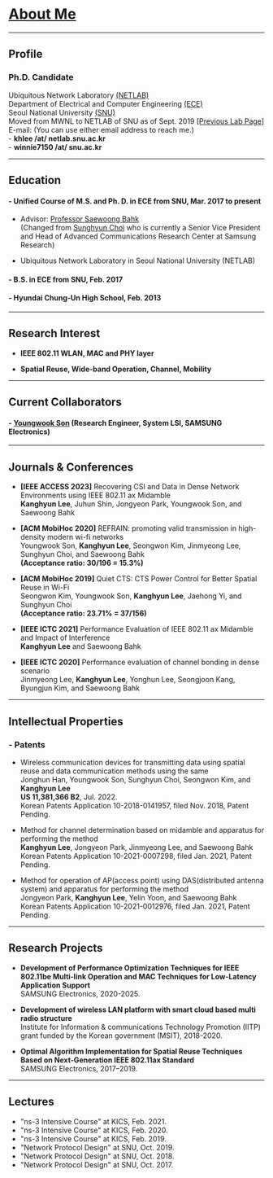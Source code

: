 
# [About Me](index)
<!-- # [About Me](index) | [CV](CV_khlee_23.pdf) -->

---
## Profile

### Ph.D. Candidate
Ubiquitous Network Laboratory [(NETLAB)](http://netlab.snu.ac.kr)\
Department of Electrical and Computer Engineering [(ECE)](https://ece.snu.ac.kr)\
Seoul National University [(SNU)](https://snu.ac.kr)\
Moved from MWNL to NETLAB of SNU as of Sept. 2019 [[Previous Lab Page]](https://sites.google.com/a/mwnl.snu.ac.kr/www/)\
E-mail: (You can use either email address to reach me.)\
    - **khlee /at/ netlab.snu.ac.kr**\
    - **winnie7150 /at/ snu.ac.kr**

---
## Education

#### - Unified Course of M.S. and Ph. D. in ECE from SNU, Mar. 2017 to present
* Advisor: [Professor Saewoong Bahk](https://sites.google.com/netlab.snu.ac.kr/netlabhome/people/faculty)\
(Changed from [Sunghyun Choi](https://sites.google.com/view/sunghyun-chois-home) who is currently a Senior Vice President and Head of Advanced Communications Research Center
at Samsung Research)

* Ubiquitous Network Laboratory in Seoul National University (NETLAB)
<!-- * Area of Research: Network Systems & Wireless Communications
 -->

#### - B.S. in ECE from SNU, Feb. 2017

#### - Hyundai Chung-Un High School, Feb. 2013

---
## Research Interest
- **IEEE 802.11 WLAN, MAC and PHY layer**

- **Spatial Reuse, Wide-band Operation, Channel, Mobility**

---
## Current Collaborators

#### - [Youngwook Son](https://sites.google.com/netlab.snu.ac.kr/netlabhome/people/alumni/youngwook-son) (Research Engineer, System LSI, SAMSUNG Electronics)

---
## Journals & Conferences

* **[IEEE ACCESS 2023]**
Recovering CSI and Data in Dense Network Environments using IEEE 802.11 ax Midamble <br>
**Kanghyun Lee**, Juhun Shin, Jongyeon Park, Youngwook Son, and Saewoong Bahk

* **[ACM MobiHoc 2020]**
REFRAIN: promoting valid transmission in high-density modern wi-fi networks <br>
Youngwook Son, **Kanghyun Lee**, Seongwon Kim, Jinmyeong Lee, Sunghyun Choi, and Saewoong Bahk <br>
**(Acceptance ratio: 30/196 = 15.3%)**

* **[ACM MobiHoc 2019]**
Quiet CTS: CTS Power Control for Better Spatial Reuse in Wi-Fi <br>
Seongwon Kim, Youngwook Son, **Kanghyun Lee**, Jaehong Yi, and Sunghyun Choi <br>
**(Acceptance ratio: 23.71% = 37/156)**

* **[IEEE ICTC 2021]**
Performance Evaluation of IEEE 802.11 ax Midamble and Impact of Interference <br>
**Kanghyun Lee** and Saewoong Bahk

* **[IEEE ICTC 2020]**
Performance evaluation of channel bonding in dense scenario <br>
Jinmyeong Lee, **Kanghyun Lee**, Yonghun Lee, Seongjoon Kang, Byungjun Kim, and Saewoong Bahk


<!--
#### - Domestic Conference Papers
1. 황선욱, 윤호영, 김병준, 최성현, "C-V2X에서 효과적인 CAM 중계 방식의 필요성에 대한 고찰," 제29회 통신정보합동학술대회 (JCCI 2019), 강릉, 2019년 5월 1-3일.

2. 황선욱, 손위평, 김병준, 윤호영, 박승일, 최성현, "MCS 조절에 따른 V2X 통신 성능 분석," 제28회 통신정보합동학술대회 (JCCI 2018), 여수, 2018년 5월 2-4일.

3. 황선욱, 윤강진, 박태준, 김지훈, 최성현, "LTE-LAA 다중채널 접속기법의 성능향상 방법," 한국통신학회 2017년도 동계종합학술발표회, 강원 정선, 2017년 1월 20일.

이강현, 이진명, 박세웅, "High Doppler 채널에서 IEEE 802.11ax Midamble의 수율 성능 분석," 한국통신학회 추계종합학술발표회 2020 , Nov. 13, 2020. 

박종연, 이강현, 박세웅, "MATLAB 기반 무선랜 분산 안테나 시스템 시뮬레이터 구현 및 상향 트래픽 상황에서의 성능 분석," 한국통신학회 하계종합학술발표회 2020 (포스터), Aug. 14, 2020. 

이진명, 손영욱, 이강현, 박세웅, "ns-3 Simulator에서 Trace 기반 주파수 선택적인 채널 모델의 구현을 통한 IEEE 802.11ac 광대역 운용 성능 평가," 한국통신학회 동계종합학술발표회 2020 (포스터), Feb. 6, 2020. 

이강현, 손영욱, 이진명, 박세웅, "Two-BSS 토폴로지에서 단말의 Channel Access 방식에 따른 IEEE 802.11ac Wide-Band Operation의 수율 성능 분석," 한국통신학회 동계종합학술발표회 2020 (포스터), Feb. 6, 2020.

이강현, 손영욱, 김성원, 최성현, "Two-BSS Exposed Terminal 토폴로지에서 SRG 파라미터에 따른 IEEE 802.11ax OBSS PD 기반 DSC 동작의 수율 성능 평가", 한국통신학회 2019년도 동계종합학술발표회, 강원 용평, Jan. 23, 2019.

이강현, 손영욱, 최성현, "Two-BSS 토폴로지에서 단말 배치에 따른 IEEE 802.11ax OBSS PD 기반 Spatial Reuse 동작의 수율 성능 평가", 한국통신학회 2018년도 동계종합학술발표회, 강원 정선, Jan. 17, 2018.

손영욱, 이강현, 최성현, "Two-BSS 토폴로지에서 A-MPDU와 IEEE 802.11ax 표준 OBSS PD 기반 공간재사용 기법의 성능 평가", 한국통신학회 2018년도 동계종합학술발표회, 강원 정선, Jan. 17, 2018.
-->

---
## Intellectual Properties

### - Patents

* Wireless communication devices for transmitting data using spatial reuse and data communication methods using the same\
Jonghun Han, Youngwook Son, Sunghyun Choi, Seongwon Kim, and **Kanghyun Lee**\
**US 11,381,366 B2**, Jul. 2022.\
Korean Patents Application 10-2018-0141957, filed Nov. 2018, Patent Pending.

* Method for channel determination based on midamble and apparatus for performing the method\
**Kanghyun Lee**, Jongyeon Park, Jinmyeong Lee, and Saewoong Bahk\
Korean Patents Application 10-2021-0007298, filed Jan. 2021, Patent Pending.

* Method for operation of AP(access point) using DAS(distributed antenna system) and apparatus for performing the method\
Jongyeon Park, **Kanghyun Lee**, Yelin Yoon, and Saewoong Bahk\
Korean Patents Application 10-2021-0012976, filed Jan. 2021, Patent Pending.

<!-- * Semi-supervised learning method for object detection in autonomous vehicle
and server for performing semi-supervised learning for object detection in
autonomous vehicle\
**Sunwook Hwang**, Youngseok Kim, Saewoong Bahk, and Hyung-sin Kim\
**US 11,495,012**, Nov. 2022.\
**Korean Patent 10-23-402**, Apr. 2022.

* Apparatus and method for using multiple carriers in wireless communication system\
Byounghoon Jung, Jihoon Kim, Sunghyun Choi, Seung-Hoon Park, Jungsoo Jung, Taejun Park, Kangjin Yoon, Jaehong Yi, **Sunwook Hwang**\
**US 11,330,585 B2**, May 2022.

* Method and apparatus for communication between vehicles and apparatus for using the same\
**Sunwook Hwang**, Seongwon Kim, Hoyoung Yoon, Byungjun Kim, Sunghyun Choi, and Saewoong Bahk\
**US 11,032,682 B2**, June, 2021.\
**Korean Patent 10-1975759**, Apr. 2019.

* Method, apparatus and computer readable record media for collision-aware link adaptation through clustering\
Kangjin Yoon, **Sunwook Hwang**, and Sunghyun Choi\
**Korean Patent 10-2099376**, Apr. 2020.

* Method and apparatus for message relaying\
Seungil Park, **Sunwook Hwang**, Hoyoung Yoon, Byungjun Kim, and Sunghyun Choi\
**PCT/KR2019/008328**, July 2019.\
**Korean Patent 10-1935230**, Dec. 2018.

* Method, apparatus and computer readable record media for sharing radio resource on unlicensed band\
Kangjin Yoon, **Sunwook Hwang**, Taejun Park, Jihoon Kim, and Sunghyun Choi\
**Korean Patent 10-1865390**, May 2018.

* Apparatus and method for operating a plurality of carriers in wireless communication system\
Byounghoon Jung, Jihoon Kim, Sunghyun Choi, Seunghoon Park, Jungsoo Jung, Jaehong Yi, Kangjin Yoon, and **Sunwook Hwang**\
Korean Patents Application 10-2017-0111389, filed Aug. 2017, Patent Pending. -->
<!-- 
### - Software Intellectual Properties

* LAA Channel Occupancy Time Adaptation Algorithm for fair coexistence with WLAN\
Kangjin Yoon, **Sunwook Hwang**, Taejun Park, Jihoon Kim, and Sunghyun Choi\
Korea Copyright Commission C-2017-024231, Oct. 2017.

* WLAN Saturation Detection Algorithm\
Kangjin Yoon, **Sunwook Hwang**, Taejun Park, Jihoon Kim, and Sunghyun Choi\
Korea Copyright Commission C-2017-000564, Jan. 2017. -->

---
## Research Projects

* **Development of Performance Optimization Techniques for IEEE 802.11be Multi-link Operation and MAC Techniques for Low-Latency Application Support**\
SAMSUNG Electronics, 2020-2025.

* **Development of wireless LAN platform with smart cloud based multi radio structure**\
Institute for Information & communications Technology Promotion (IITP) grant funded by the Korean government (MSIT), 2018-2020.

* **Optimal Algorithm Implementation for Spatial Reuse Techniques Based on Next-Generation IEEE 802.11ax Standard**\
SAMSUNG Electronics, 2017–2019.

<!-- ---
## Professional Activities

### - Reviewer
- International Journal
  * IEEE Transactions on Vehicular Technology (TVT)
  * IEEE Transactions on Cognitive Communications and Networking (TCCN)
- International Conferences
  * IEEE Wireless Communications and Networking Conference (WCNC) 2020
  * IEEE Wireless Communications and Networking Conference (WCNC) 2019
  * IEEE International Symposium on a World of Wireless, Mobile and Multimedia Networks (WoWMoM) 2019 -->

---
## Lectures

* "ns-3 Intensive Course" at KICS, Feb. 2021.
* "ns-3 Intensive Course" at KICS, Feb. 2020.
* "ns-3 Intensive Course" at KICS, Feb. 2019.
* "Network Protocol Design" at SNU, Oct. 2019.
* "Network Protocol Design" at SNU, Oct. 2018.
* "Network Protocol Design" at SNU, Oct. 2017.

<!--
> This is a blockquote following a header.
>
> When something is important enough, you do it even if the odds are not in your favor.

#### Header 4

*   This is an unordered list following a header.
*   This is an unordered list following a header.
*   This is an unordered list following a header.

##### Header 5

1.  This is an ordered list following a header.
2.  This is an ordered list following a header.
3.  This is an ordered list following a header.

###### Header 6

| head1        | head two          | three |
|:-------------|:------------------|:------|
| ok           | good swedish fish | nice  |
| out of stock | good and plenty   | nice  |
| ok           | good `oreos`      | hmm   |
| ok           | good `zoute` drop | yumm  |

### There's a horizontal rule below this.

* * *

### Here is an unordered list:

*   Item foo
*   Item bar
*   Item baz
*   Item zip

### And an ordered list:

1.  Item one
1.  Item two
1.  Item three
1.  Item four

### And a nested list:

- level 1 item
  - level 2 item
  - level 2 item
    - level 3 item
    - level 3 item
- level 1 item
  - level 2 item
  - level 2 item
  - level 2 item
- level 1 item
  - level 2 item
  - level 2 item
- level 1 item

### Small image

![Octocat](https://github.githubassets.com/images/icons/emoji/octocat.png)

### Large image

![Branching](https://guides.github.com/activities/hello-world/branching.png)


### Definition lists can be used with HTML syntax.

<dl>
<dt>Name</dt>
<dd>Godzilla</dd>
<dt>Born</dt>
<dd>1952</dd>
<dt>Birthplace</dt>
<dd>Japan</dd>
<dt>Color</dt>
<dd>Green</dd>
</dl>

```
Long, single-line code blocks should not wrap. They should horizontally scroll if they are too long. This line should be long enough to demonstrate this.
```

```
The final element.
```
-->
